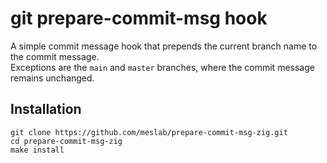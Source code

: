 # git prepare-commit-msg hook

A simple commit message hook that prepends the current branch name to the commit message.  
Exceptions are the `main` and `master` branches, where the commit message remains unchanged.

## Installation
```
git clone https://github.com/meslab/prepare-commit-msg-zig.git
cd prepare-commit-msg-zig
make install
```